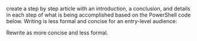 create a step by step article with an introduction, a conclusion, and details in each step of what is being accomplished based on the PowerShell code below. Writing is less formal and concise for an entry-level audience:

Rewrite as more concise and less formal.